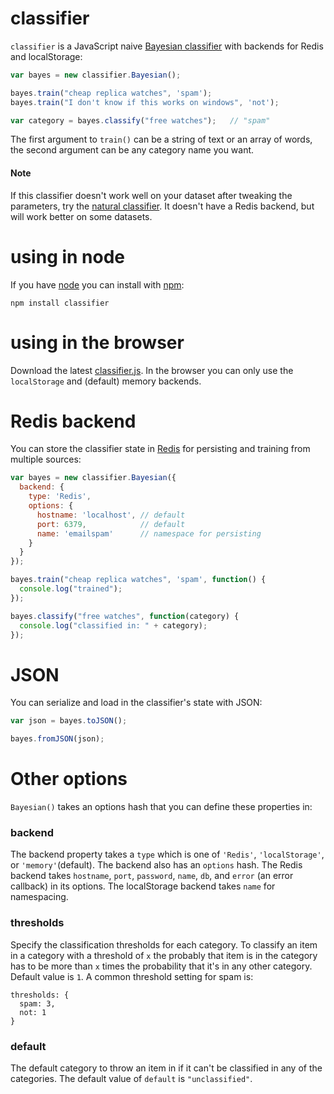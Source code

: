 # classifier

`classifier` is a JavaScript naive [Bayesian classifier](http://en.wikipedia.org/wiki/Bayesian_spam_filtering) with backends for Redis and localStorage:

```javascript
var bayes = new classifier.Bayesian();

bayes.train("cheap replica watches", 'spam');
bayes.train("I don't know if this works on windows", 'not');

var category = bayes.classify("free watches");   // "spam"
```

The first argument to `train()` can be a string of text or an array of words, the second argument can be any category name you want.

#### Note
If this classifier doesn't work well on your dataset after tweaking the parameters, try the [natural classifier](https://github.com/NaturalNode/natural). It doesn't have a Redis backend, but will work better on some datasets.

# using in node
If you have [node](http://nodejs.org/) you can install with [npm](http://github.com/isaacs/npm):

	npm install classifier

# using in the browser
Download the latest [classifier.js](http://github.com/harthur/classifier/downloads). In the browser you can only use the `localStorage` and (default) memory backends.

# Redis backend
You can store the classifier state in [Redis](http://redis.io/) for persisting and training from multiple sources:

```javascript
var bayes = new classifier.Bayesian({
  backend: {
    type: 'Redis',
    options: {
      hostname: 'localhost', // default
      port: 6379,            // default
      name: 'emailspam'      // namespace for persisting
    }
  }
});

bayes.train("cheap replica watches", 'spam', function() {
  console.log("trained");
});

bayes.classify("free watches", function(category) {
  console.log("classified in: " + category);
});
```

# JSON
You can serialize and load in the classifier's state with JSON:

```javascript
var json = bayes.toJSON();

bayes.fromJSON(json);
```

# Other options
`Bayesian()` takes an options hash that you can define these properties in:

### backend
The backend property takes a `type` which is one of `'Redis'`, `'localStorage'`, or `'memory'`(default). The backend also has an `options` hash. The Redis backend takes `hostname`, `port`, `password`, `name`, `db`, and `error` (an error callback) in its options. The localStorage backend takes `name` for namespacing.

### thresholds
Specify the classification thresholds for each category. To classify an item in a category with a threshold of `x` the probably that item is in the category has to be more than `x` times the probability that it's in any other category. Default value is `1`. A common threshold setting for spam is:

```
thresholds: {
  spam: 3,
  not: 1
}
```

### default
The default category to throw an item in if it can't be classified in any of the categories. The default value of `default` is `"unclassified"`.


